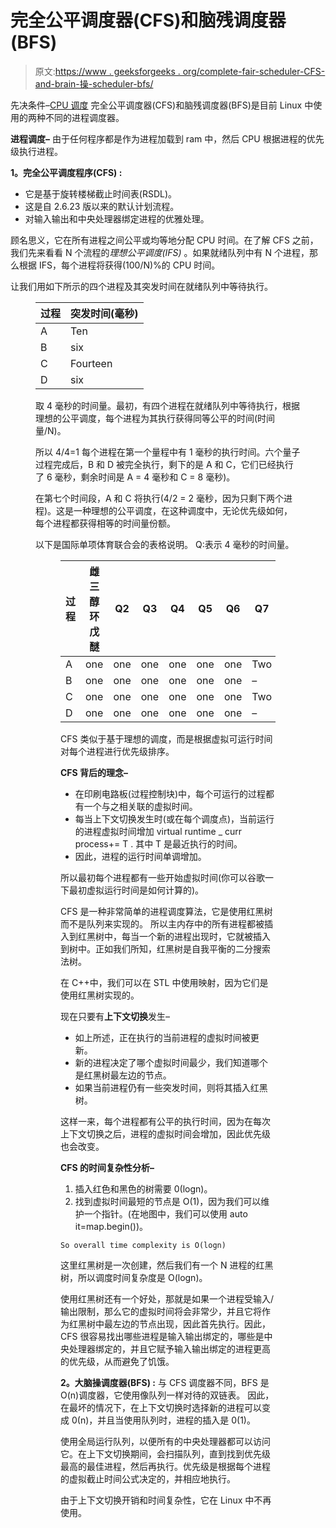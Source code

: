 # 完全公平调度器(CFS)和脑残调度器(BFS)

> 原文:[https://www . geeksforgeeks . org/complete-fair-scheduler-CFS-and-brain-操-scheduler-bfs/](https://www.geeksforgeeks.org/completely-fair-scheduler-cfs-and-brain-fuck-scheduler-bfs/)

先决条件–[CPU 调度](https://www.geeksforgeeks.org/cpu-scheduling-in-operating-systems/)
完全公平调度器(CFS)和脑残调度器(BFS)是目前 Linux 中使用的两种不同的进程调度器。

**进程调度–**
由于任何程序都是作为进程加载到 ram 中，然后 CPU 根据进程的优先级执行进程。

**1。完全公平调度程序(CFS) :**

*   它是基于旋转楼梯截止时间表(RSDL)。
*   这是自 2.6.23 版以来的默认计划流程。
*   对输入输出和中央处理器绑定进程的优雅处理。

顾名思义，它在所有进程之间公平或均等地分配 CPU 时间。在了解 CFS 之前，我们先来看看 N 个流程的*理想公平调度(IFS)* 。如果就绪队列中有 N 个进程，那么根据 IFS，每个进程将获得(100/N)%的 CPU 时间。

让我们用如下所示的四个进程及其突发时间在就绪队列中等待执行。

<figure class="table">

| 过程 | 突发时间(毫秒) |
| --- | --- |
| A | Ten |
| B | six |
| C | Fourteen |
| D | six |

取 4 毫秒的时间量。最初，有四个进程在就绪队列中等待执行，根据理想的公平调度，每个进程为其执行获得同等公平的时间(时间量/N)。

所以 4/4=1 每个进程在第一个量程中有 1 毫秒的执行时间。六个量子过程完成后，B 和 D 被完全执行，剩下的是 A 和 C，它们已经执行了 6 毫秒，剩余时间是 A = 4 毫秒和 C = 8 毫秒)。

在第七个时间段，A 和 C 将执行(4/2 = 2 毫秒，因为只剩下两个进程)。这是一种理想的公平调度，在这种调度中，无论优先级如何，每个进程都获得相等的时间量份额。

以下是国际单项体育联合会的表格说明。
Q:表示 4 毫秒的时间量。

<figure class="table">

| 过程 | 雌三醇环戊醚 | Q2 | Q3 | Q4 | Q5 | Q6 | Q7 | Q8 | Q9 |
| --- | --- | --- | --- | --- | --- | --- | --- | --- | --- |
| A | one | one | one | one | one | one | Two | Two | – |
| B | one | one | one | one | one | one | – | – | – |
| C | one | one | one | one | one | one | Two | Two | four |
| D | one | one | one | one | one | one | – | – | – |

CFS 类似于基于理想的调度，而是根据虚拟可运行时间对每个进程进行优先级排序。

**CFS 背后的理念–**

*   在印刷电路板(过程控制块)中，每个可运行的过程都有一个与之相关联的虚拟时间。
*   每当上下文切换发生时(或在每个调度点)，当前运行的进程虚拟时间增加 virtual runtime _ curr process+= T .
    其中 T 是最近执行的时间。
*   因此，进程的运行时间单调增加。

所以最初每个进程都有一些开始虚拟时间(你可以谷歌一下最初虚拟运行时间是如何计算的)。

CFS 是一种非常简单的进程调度算法，它是使用红黑树而不是队列来实现的。
所以主内存中的所有进程都被插入到红黑树中，每当一个新的进程出现时，它就被插入到树中。正如我们所知，红黑树是自我平衡的二分搜索法树。

在 C++中，我们可以在 STL 中使用映射，因为它们是使用红黑树实现的。

现在只要有**上下文切换**发生–

*   如上所述，正在执行的当前进程的虚拟时间被更新。
*   新的进程决定了哪个虚拟时间最少，我们知道哪个是红黑树最左边的节点。
*   如果当前进程仍有一些突发时间，则将其插入红黑树。

这样一来，每个进程都有公平的执行时间，因为在每次上下文切换之后，进程的虚拟时间会增加，因此优先级也会改变。

**CFS 的时间复杂性分析–**

1.  插入红色和黑色的树需要 0(logn)。
2.  找到虚拟时间最短的节点是 O(1)，因为我们可以维护一个指针。(在地图中，我们可以使用 auto it=map.begin())。

```
So overall time complexity is O(logn) 
```

这里红黑树是一次创建，然后我们有一个 N 进程的红黑树，所以调度时间复杂度是 O(logn)。

使用红黑树还有一个好处，那就是如果一个进程受输入/输出限制，那么它的虚拟时间将会非常少，并且它将作为红黑树中最左边的节点出现，因此首先执行。因此，CFS 很容易找出哪些进程是输入输出绑定的，哪些是中央处理器绑定的，并且它赋予输入输出绑定的进程更高的优先级，从而避免了饥饿。

**2。大脑操调度器(BFS) :**
与 CFS 调度器不同，BFS 是 O(n)调度器，它使用像队列一样对待的双链表。
因此，在最坏的情况下，在上下文切换时选择新的进程可以变成 0(n)，并且当使用队列时，进程的插入是 0(1)。

使用全局运行队列，以便所有的中央处理器都可以访问它。在上下文切换期间，会扫描队列，直到找到优先级最高的最佳进程，然后再执行。优先级是根据每个进程的虚拟截止时间公式决定的，并相应地执行。

由于上下文切换开销和时间复杂性，它在 Linux 中不再使用。

</figure>

</figure>